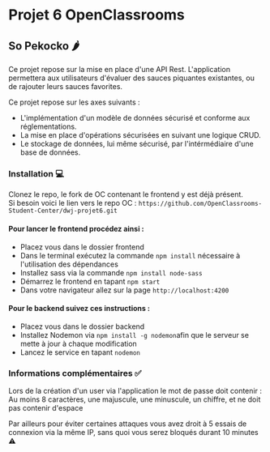 # Projet 6 OpenClassrooms
## So Pekocko :hot_pepper:	

Ce projet repose sur la mise en place d'une API Rest.
L'application permettera aux utilisateurs d'évaluer des sauces piquantes existantes, ou de rajouter leurs sauces favorites.

Ce projet repose sur les axes suivants :  

* L'implémentation d'un modèle de données sécurisé et conforme aux réglementations. 
* La mise en place d'opérations sécurisées en suivant une logique CRUD.
* Le stockage de données, lui même sécurisé, par l'intérmédiaire d'une base de données.

### Installation :computer:

Clonez le repo, le fork de OC contenant le frontend y est déjà présent.  
Si besoin voici le lien vers le repo OC : `https://github.com/OpenClassrooms-Student-Center/dwj-projet6.git` 

#### Pour lancer le frontend procédez ainsi : 
* Placez vous dans le dossier frontend
* Dans le terminal exécutez la commande `npm install` nécessaire à l'utilisation des dépendances
* Installez sass via la commande `npm install node-sass`
* Démarrez le frontend en tapant `npm start`
* Dans votre navigateur allez sur la page `http://localhost:4200`

#### Pour le backend suivez ces instructions :
* Placez vous dans le dossier backend
* Installez Nodemon via `npm install -g nodemon`afin que le serveur se mette à jour à chaque modification
* Lancez le service en tapant `nodemon`


### Informations complémentaires :white_check_mark:	

Lors de la création d'un user via l'application le mot de passe doit contenir :  
Au moins 8 caractères, une majuscule, une minuscule, un chiffre, et ne doit pas contenir d'espace  

Par ailleurs pour éviter certaines attaques vous avez droit à 5 essais de connexion via la même IP, sans quoi vous serez bloqués durant 10 minutes :warning:	


